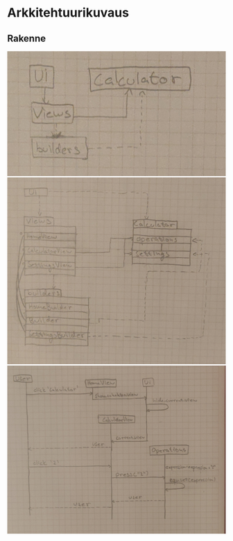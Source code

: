 # Arkkitehtuurikuvaus

## Rakenne

![Pakkauskaavio](./kuvat/Pakkauskaavio.jpg)
![Luokkakaavio](./kuvat/Luokkakaavio.jpg)
![Sekvenssikaavio](./kuvat/Sekvenssikaavio1.jpg)

